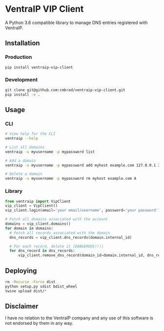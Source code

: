 # VentraIP VIP Client

A Python 3.6 compatible library to manage DNS entries registered with VentraIP.

## Installation
### Production

```bash
pip install ventraip-vip-client
```

### Development

```bash
git clone git@github.com:cmbrad/ventraip-vip-client.git
pip install -e .
```

## Usage

### CLI

```bash
# View help for the CLI
ventraip --help

# List all domains
ventraip -u myusername -p mypassword list

# Add a domain
ventraip -u myusername -p mypassword add myhost example.com 127.0.0.1 3600 A

# Delete a domain
ventraip -u myusername -p mypassword rm myhost example.com A
```

### Library
```python
from ventraip import VipClient
vip_client = VipClient()
vip_client.login(email='your email/username', password='your password')

# Fetch all domains associated with the account
domains = vip_client.domains()
for domain in domains:
  # Fetch all records associated with the domain
  dns_records = vip_client.dns_records(domain.internal_id)

  # For each record, delete it (DANGEROUS!!!)
  for dns_record in dns_records:
      vip_client.remove_dns_record(domain_id=domain.internal_id, dns_record_id=dns_record.internal_id)
```

## Deploying

```bash
rm -Recurse -Force dist
python setup.py sdist bdist_wheel
twine upload dist/*
```

## Disclaimer

I have no relation to the VentraIP company and any use of this software is not endorsed by them in any way.
